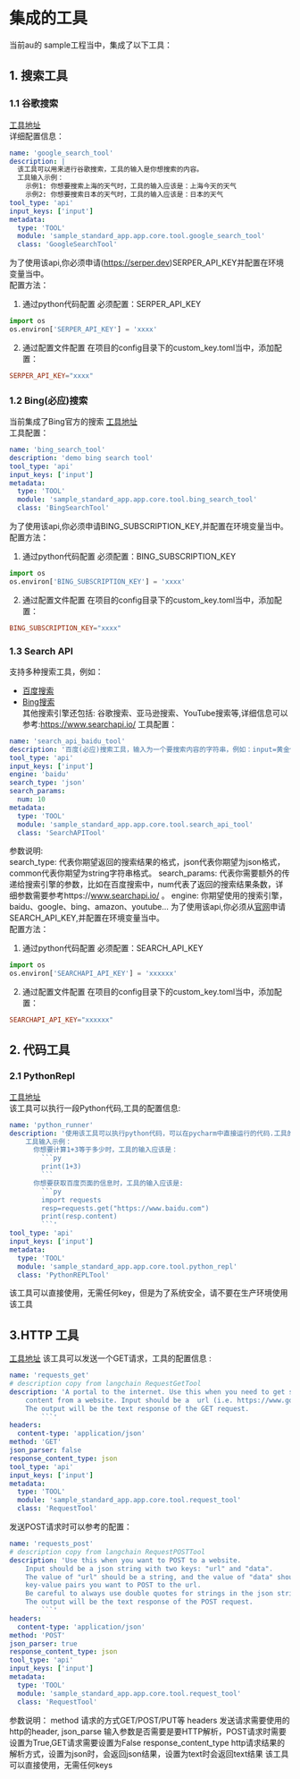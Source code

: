 # 集成的工具

当前au的 sample工程当中，集成了以下工具：

## 1. 搜索工具

### 1.1 谷歌搜索
[工具地址](../../../sample_standard_app/app/core/tool/google_search_tool.yaml)  
详细配置信息：

```yaml
name: 'google_search_tool'
description: |
  该工具可以用来进行谷歌搜索，工具的输入是你想搜索的内容。
  工具输入示例：
    示例1: 你想要搜索上海的天气时，工具的输入应该是：上海今天的天气
    示例2: 你想要搜索日本的天气时，工具的输入应该是：日本的天气
tool_type: 'api'
input_keys: ['input']
metadata:
  type: 'TOOL'
  module: 'sample_standard_app.app.core.tool.google_search_tool'
  class: 'GoogleSearchTool'
```
为了使用该api,你必须申请(https://serper.dev)SERPER_API_KEY并配置在环境变量当中。  
配置方法：
1. 通过python代码配置
必须配置：SERPER_API_KEY
```python
import os
os.environ['SERPER_API_KEY'] = 'xxxx'
```
2. 通过配置文件配置
在项目的config目录下的custom_key.toml当中，添加配置：
```toml
SERPER_API_KEY="xxxx"
```


### 1.2 Bing(必应)搜索
当前集成了Bing官方的搜索
[工具地址](../../../sample_standard_app/app/core/tool/bing_search_tool.yaml)  
工具配置：
```yaml
name: 'bing_search_tool'
description: 'demo bing search tool'
tool_type: 'api'
input_keys: ['input']
metadata:
  type: 'TOOL'
  module: 'sample_standard_app.app.core.tool.bing_search_tool'
  class: 'BingSearchTool'
```
为了使用该api,你必须申请BING_SUBSCRIPTION_KEY,并配置在环境变量当中。  
配置方法：
1. 通过python代码配置
必须配置：BING_SUBSCRIPTION_KEY
```python
import os
os.environ['BING_SUBSCRIPTION_KEY'] = 'xxxx'
```
2. 通过配置文件配置
在项目的config目录下的custom_key.toml当中，添加配置：
```toml
BING_SUBSCRIPTION_KEY="xxxx"
```



### 1.3 Search API
支持多种搜索工具，例如：   
- [百度搜索](../../../sample_standard_app/app/core/tool/search_api_baidu_tool.yaml)
- [Bing搜索](../../../sample_standard_app/app/core/tool/search_api_bing_tool.yaml)  
其他搜索引擎还包括: 谷歌搜索、亚马逊搜索、YouTube搜索等,详细信息可以参考:https://www.searchapi.io/
工具配置：
```yaml
name: 'search_api_baidu_tool'
description: '百度(必应)搜索工具，输入为一个要搜索内容的字符串，例如：input=黄金价格是多少'
tool_type: 'api'
input_keys: ['input']
engine: 'baidu'
search_type: 'json'
search_params:
  num: 10
metadata:
  type: 'TOOL'
  module: 'sample_standard_app.app.core.tool.search_api_tool'
  class: 'SearchAPITool'
```
参数说明:  
search_type: 代表你期望返回的搜索结果的格式，json代表你期望为json格式，common代表你期望为string字符串格式。
search_params: 代表你需要额外的传递给搜索引擎的参数，比如在百度搜索中，num代表了返回的搜索结果条数，详细参数需要参考https://www.searchapi.io/  。
engine: 你期望使用的搜索引擎，baidu、google、bing、amazon、youtube...
为了使用该api,你必须从[官网](https://www.searchapi.io/)申请SEARCH_API_KEY,并配置在环境变量当中。  
配置方法：
1. 通过python代码配置
必须配置：SEARCH_API_KEY
```python
import os
os.environ['SEARCHAPI_API_KEY'] = 'xxxxxx'
```
2. 通过配置文件配置
在项目的config目录下的custom_key.toml当中，添加配置：
```toml
SEARCHAPI_API_KEY="xxxxxx"
```


## 2. 代码工具

### 2.1 PythonRepl
[工具地址](../../../sample_standard_app/app/core/tool/python_repl_tool.yaml)  
该工具可以执行一段Python代码,工具的配置信息:  
```yaml
name: 'python_runner'
description: '使用该工具可以执行python代码，可以在pycharm中直接运行的代码.工具的输入必须是一段有效的python代码. 如何你想要查看工具的执行结果, 必须在python代码中使用print(...)打印你想查看的内容。
    工具输入示例：
      你想要计算1+3等于多少时，工具的输入应该是：
        ```py 
        print(1+3)
        ```
      你想要获取百度页面的信息时，工具的输入应该是: 
        ```py 
        import requests
        resp=requests.get("https://www.baidu.com")
        print(resp.content)
        ```'
tool_type: 'api'
input_keys: ['input']
metadata:
  type: 'TOOL'
  module: 'sample_standard_app.app.core.tool.python_repl'
  class: 'PythonREPLTool'
```

该工具可以直接使用，无需任何key，但是为了系统安全，请不要在生产环境使用该工具

## 3.HTTP 工具
[工具地址](../../../sample_standard_app/app/core/tool/request_get_tool.yaml)
该工具可以发送一个GET请求，工具的配置信息 :  
```yaml
name: 'requests_get'
# description copy from langchain RequestGetTool
description: 'A portal to the internet. Use this when you need to get specific
    content from a website. Input should be a  url (i.e. https://www.google.com).
    The output will be the text response of the GET request.
        ```'
headers:
  content-type: 'application/json'
method: 'GET'
json_parser: false
response_content_type: json
tool_type: 'api'
input_keys: ['input']
metadata:
  type: 'TOOL'
  module: 'sample_standard_app.app.core.tool.request_tool'
  class: 'RequestTool'
```
发送POST请求时可以参考的配置：
```yaml
name: 'requests_post'
# description copy from langchain RequestPOSTTool
description: 'Use this when you want to POST to a website.
    Input should be a json string with two keys: "url" and "data".
    The value of "url" should be a string, and the value of "data" should be a dictionary of 
    key-value pairs you want to POST to the url.
    Be careful to always use double quotes for strings in the json string
    The output will be the text response of the POST request.
        ```'
headers:
  content-type: 'application/json'
method: 'POST'
json_parser: true
response_content_type: json
tool_type: 'api'
input_keys: ['input']
metadata:
  type: 'TOOL'
  module: 'sample_standard_app.app.core.tool.request_tool'
  class: 'RequestTool'
```
参数说明：
    method 请求的方式GET/POST/PUT等
    headers 发送请求需要使用的 http的header,
    json_parse 输入参数是否需要是要HTTP解析，POST请求时需要设置为True,GET请求需要设置为False
    response_content_type http请求结果的解析方式，设置为json时，会返回json结果，设置为text时会返回text结果
该工具可以直接使用，无需任何keys